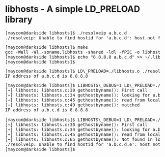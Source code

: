 libhosts - A simple LD\_PRELOAD library
===============================

<pre>
[maycon@darkside libhosts]$ ./resolveip a.b.c.d
./resolveip: Unable to find hostid for 'a.b.c.d': host not found
</pre>

<pre>
[maycon@darkside libhosts]$ make
gcc -Wall -Wl,-soname,libhosts -shared -ldl -fPIC -o libhosts.o libhosts.c
[maycon@darkside libhosts]$ echo "8.8.8.8 a.b.c.d" >> ~/.libhosts/hosts
[maycon@darkside libhosts]$
</pre>

<pre>
[maycon@darkside libhosts]$ LD\_PRELOAD=./libhosts.o ./resolveip a.b.c.d
IP address of a.b.c.d is 8.8.8.8
</pre>

<pre>
[maycon@darkside libhosts]$ LIBHOSTS\_DEBUG=1 LD\_PRELOAD=./libhosts.o ./resolveip a.b.c.d
[+] libhosts: libhosts.c:30 gethostbyname(): First call
[+] libhosts: libhosts.c:34 gethostbyname(): looking for a.b.c.d
[+] libhosts: libhosts.c:45 gethostbyname(): read from local host a.b.c.d -> 8.8.8.8
[+] libhosts: libhosts.c:49 gethostbyname(): matched
IP address of a.b.c.d is 8.8.8.8
  
[maycon@darkside libhosts]$ LIBHOSTS\_DEBUG=1 LD\_PRELOAD=./libhosts.o ./resolveip a.b.c.d.e
[+] libhosts: libhosts.c:30 gethostbyname(): First call
[+] libhosts: libhosts.c:34 gethostbyname(): looking for a.b.c.d.e
[+] libhosts: libhosts.c:45 gethostbyname(): read from local host a.b.c.d -> 8.8.8.8
[+] libhosts: libhosts.c:65 gethostbyname(): Not found in local hosts file
./resolveip: Unable to find hostid for 'a.b.c.d.e': host not found
[maycon@darkside libhosts]$
</pre>
